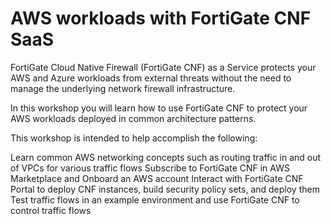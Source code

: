 # AWS workloads with FortiGate CNF SaaS


FortiGate Cloud Native Firewall (FortiGate CNF) as a Service protects your AWS and Azure workloads from external threats without the need to manage the underlying network firewall infrastructure.

In this workshop you will learn how to use FortiGate CNF to protect your AWS workloads deployed in common architecture patterns.

This workshop is intended to help accomplish the following:

Learn common AWS networking concepts such as routing traffic in and out of VPCs for various traffic flows
Subscribe to FortiGate CNF in AWS Marketplace and Onboard an AWS account
Interact with FortiGate CNF Portal to deploy CNF instances, build security policy sets, and deploy them
Test traffic flows in an example environment and use FortiGate CNF to control traffic flows
